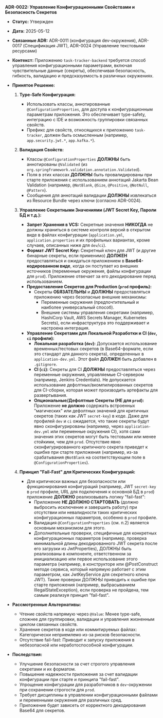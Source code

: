 **ADR-0022: Управление Конфигурационными Свойствами и Безопасность Секретов**

*   **Статус:** Утвержден
*   **Дата:** 2025-05-12
*   **Связанные ADR:** ADR-0011 (конфигурация dev-окружения), ADR-0017 (Спецификация JWT), ADR-0024 (Управление текстовыми ресурсами)
*   **Контекст:** Приложению `task-tracker-backend` требуется способ управления конфигурационными параметрами, включая чувствительные данные (секреты), обеспечивая безопасность, гибкость, валидацию и предсказуемость в различных окружениях.

*   **Принятое Решение:**

    1.  **Type-Safe Конфигурация:**
        *   Использовать классы, аннотированные `@ConfigurationProperties`, для доступа к конфигурационным параметрам приложения. Это обеспечивает type-safety, интеграцию с IDE и возможность группировки связанных свойств.
        *   Префикс для свойств, относящихся к приложению `task-tracker`, должен быть осмысленным (например, `app.security.jwt.*`, `app.kafka.*`).

    2.  **Валидация Свойств:**
        *   Классы `@ConfigurationProperties` **ДОЛЖНЫ** быть аннотированы `@Validated` (из `org.springframework.validation.annotation.Validated`).
        *   Поля в этих классах **ДОЛЖНЫ** быть провалидированы при старте приложения с использованием аннотаций Jakarta Bean Validation (например, `@NotBlank`, `@Size`, `@Positive`, `@NotNull`, `@Pattern`).
        *   Сообщения для аннотаций валидации **ДОЛЖНЫ** извлекаться из Resource Bundle через ключи (согласно ADR-0024).

    3.  **Управление Секретными Значениями (JWT Secret Key, Пароли БД и т.д.):**
        *   **Запрет Хранения в VCS:** Секретные значения **НИКОГДА** не должны храниться в системе контроля версий в открытом виде в файлах конфигурации (`application.yml`, `application.properties` и их профильных вариантах, кроме случаев, описанных ниже для `dev`/`ci`).
        *   **Формат JWT Secret Key:** Секретный ключ для JWT (и другие бинарные секреты, если применимо) **ДОЛЖЕН** предоставляться и ожидаться приложением в **Base64-кодированном виде**, когда он поступает из внешних источников (переменные окружения, файлы конфигурации для `prod`). Приложение отвечает за его декодирование перед использованием.
        *   **Предоставление Секретов для Production (`prod` профиль):**
            *   Секреты **ОБЯЗАТЕЛЬНЫ** и **ДОЛЖНЫ** предоставляться приложению через безопасные внешние механизмы:
                *   Переменные окружения (предпочтительный и наиболее универсальный способ).
                *   Внешние системы управления секретами (например, HashiCorp Vault, AWS Secrets Manager, Kubernetes Secrets), если инфраструктура это поддерживает и настроена интеграция.
        *   **Управление Секретами для Локальной Разработки и CI (`dev`, `ci` профили):**
            *   **Локальная разработка (`dev`):** Допускается использование временных/тестовых секретов (в Base64-формате, если это стандарт для данного секрета), определенных в `application-dev.yml`. Этот файл **ДОЛЖЕН** быть добавлен в `.gitignore`.
            *   **CI (`ci`):** Секреты для CI **ДОЛЖНЫ** предоставляться через переменные окружения, управляемые CI-сервером (например, Jenkins Credentials). Не допускается использование дефолтных/вкомпилированных секретов для CI-сборки, которая может производить артефакты для развертывания.
            *   **Опциональные/Дефолтные Секреты (НЕ для `prod`):** Приложение **не должно** содержать встроенных "магических" или дефолтных значений для критичных секретов (таких как JWT `secret-key`) в коде. Даже для профилей `dev` и `ci` ожидается, что такие секреты будут явно сконфигурированы (например, через `application-dev.yml` или переменные окружения CI), хотя сами значения этих секретов могут быть тестовыми или менее стойкими, чем для `prod`. Отсутствие явно сконфигурированного критичного секрета приведет к ошибке при старте приложения (например, из-за срабатывания `@NotBlank` на соответствующем поле в `@ConfigurationProperties`).

    4.  **Принцип "Fail-Fast" для Критических Конфигураций:**
        *   Для критически важных для безопасности или функционирования конфигураций (например, JWT `secret-key` в `prod` профиле, URL для подключения к основной БД в `prod`) приложение **ДОЛЖНО** реализовывать логику "fail-fast":
            *   Приложение **НЕ ДОЛЖНО СТАРТОВАТЬ** (должно выбросить исключение и завершить работу) при отсутствии или невалидности таких критических конфигурационных параметров, особенно в `prod` профиле.
            *   Валидация `@ConfigurationProperties` (см. п.2) является основным механизмом для этого.
            *   Дополнительные проверки, специфичные для конкретных конфигурационных параметров (например, проверка минимальной длины декодированного JWT секрета после его загрузки из JwtProperties), ДОЛЖНЫ быть реализованы в компоненте, ответственном за инициализацию или первое использование этого параметра (например, в конструкторе или @PostConstruct методе сервиса, который напрямую работает с этим параметром, как JwtKeyService для секретного ключа JWT). Такие проверки ДОЛЖНЫ приводить к ошибке при старте приложения (например, выбрасыванием IllegalStateException), если проверка не пройдена, тем самым реализуя принцип "fail-fast".

*   **Рассмотренные Альтернативы:**
    *   Чтение свойств напрямую через `@Value`: Менее type-safe, сложнее для группировки, валидации и управления жизненным циклом связанных свойств.
    *   Хранение секретов в коде или коммитируемых файлах: Категорически неприемлемо из-за рисков безопасности.
    *   Отсутствие fail-fast: Приводит к запуску приложения в небезопасной или неработоспособной конфигурации.

*   **Последствия:**
    *   Улучшение безопасности за счет строгого управления секретами и их форматом.
    *   Повышение надежности приложения за счет валидации конфигурации при старте и принципа "fail-fast".
    *   Упрощение конфигурации для разработчиков в `dev`-окружении при сохранении строгости для `prod`.
    *   Требует дисциплины в управлении конфигурационными файлами и переменными окружения для различных сред.
    *   Приложение будет зависеть от корректного декодирования Base64 для секретов.

